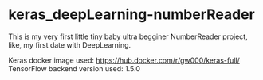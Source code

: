 # keras_deepLearning-numberReader
This is my very first little tiny baby ultra begginer NumberReader project, like, my first date with DeepLearning.

Keras docker image used:            https://hub.docker.com/r/gw000/keras-full/
TensorFlow backend version used:    1.5.0 
